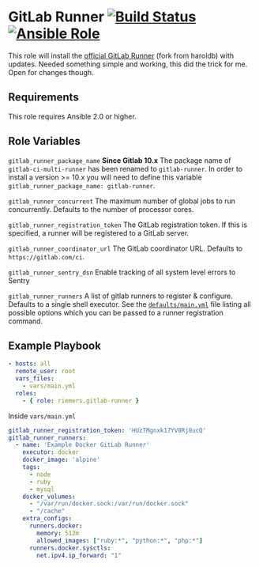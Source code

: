 GitLab Runner [![Build Status](https://api.travis-ci.org/riemers/ansible-gitlab-runner.svg?branch=master)](https://travis-ci.org/riemers/ansible-gitlab-runner) [![Ansible Role](https://img.shields.io/badge/role-riemers.gitlab--runner-blue.svg?maxAge=2592000)](https://galaxy.ansible.com/riemers/gitlab-runner/)
=============

This role will install the [official GitLab Runner](https://gitlab.com/gitlab-org/gitlab-runner)
(fork from haroldb) with updates. Needed something simple and working, this did the trick for me. Open for changes though.

Requirements
------------

This role requires Ansible 2.0 or higher.

Role Variables
--------------

`gitlab_runner_package_name`
**Since Gitlab 10.x** The package name of `gitlab-ci-multi-runner` has been renamed to `gitlab-runner`. In order to install a version >= 10.x you will need to define this variable `gitlab_runner_package_name: gitlab-runner`.

`gitlab_runner_concurrent`
The maximum number of global jobs to run concurrently.
Defaults to the number of processor cores.

`gitlab_runner_registration_token`
The GitLab registration token. If this is specified, a runner will be registered to a GitLab server.

`gitlab_runner_coordinator_url`
The GitLab coordinator URL.
Defaults to `https://gitlab.com/ci`.

`gitlab_runner_sentry_dsn`
Enable tracking of all system level errors to Sentry

`gitlab_runner_runners`
A list of gitlab runners to register & configure. Defaults to a single shell executor. See the [`defaults/main.yml`](https://github.com/riemers/ansible-gitlab-runner/blob/master/defaults/main.yml) file listing all possible options which you can be passed to a runner registration command.

Example Playbook
----------------
```yaml
- hosts: all
  remote_user: root
  vars_files:
    - vars/main.yml
  roles:
    - { role: riemers.gitlab-runner }
```

Inside `vars/main.yml`
```yaml
gitlab_runner_registration_token: 'HUzTMgnxk17YV8Rj8ucQ'
gitlab_runner_runners:
  - name: 'Example Docker GitLab Runner'
    executor: docker
    docker_image: 'alpine'
    tags:
      - node
      - ruby
      - mysql
    docker_volumes:
      - "/var/run/docker.sock:/var/run/docker.sock"
      - "/cache"
    extra_configs:
      runners.docker:
        memory: 512m
        allowed_images: ["ruby:*", "python:*", "php:*"]
      runners.docker.sysctls:
        net.ipv4.ip_forward: "1"
```
